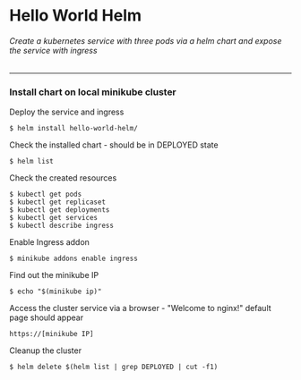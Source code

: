 # Hello World Helm

###### Create a kubernetes service with three pods via a helm chart and expose the service with ingress

--- 

### Install chart on local minikube cluster

Deploy the service and ingress

    $ helm install hello-world-helm/ 

Check the installed chart - should be in DEPLOYED state

    $ helm list 

Check the created resources

    $ kubectl get pods
    $ kubectl get replicaset
    $ kubectl get deployments
    $ kubectl get services
    $ kubectl describe ingress 

Enable Ingress addon

    $ minikube addons enable ingress
    
Find out the minikube IP

    $ echo "$(minikube ip)"

Access the cluster service via a browser - "Welcome to nginx!" default page should appear

    https://[minikube IP]

Cleanup the cluster

    $ helm delete $(helm list | grep DEPLOYED | cut -f1)
